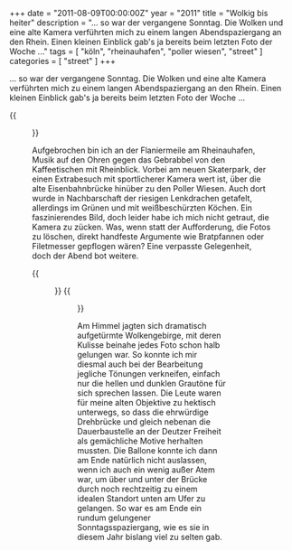 +++
date = "2011-08-09T00:00:00Z"
year = "2011"
title = "Wolkig bis heiter"
description = "... so war der vergangene Sonntag. Die Wolken und eine alte Kamera verführten mich zu einem langen Abendspaziergang an den Rhein. Einen kleinen Einblick gab's ja bereits beim letzten Foto der Woche ..."
tags = [ "köln", "rheinauhafen", "poller wiesen", "street" ]
categories = [ "street" ]
+++

... so war der vergangene Sonntag. Die Wolken und eine alte Kamera verführten mich zu einem langen Abendspaziergang an den Rhein. Einen kleinen Einblick gab's ja bereits beim letzten Foto der Woche ...

{{<figure src="/images/2011/20110807-182041-019.jpg" title="Drehbrückenhaus">}}

Aufgebrochen bin ich an der Flaniermeile am Rheinauhafen, Musik auf den Ohren gegen das Gebrabbel von den Kaffeetischen mit Rheinblick. Vorbei am neuen Skaterpark, der einen Extrabesuch mit sportlicherer Kamera wert ist, über die alte Eisenbahnbrücke hinüber zu den Poller Wiesen. Auch dort wurde in Nachbarschaft der riesigen Lenkdrachen getafelt, allerdings im Grünen und mit weißbeschürzten Köchen. Ein faszinierendes Bild, doch leider habe ich mich nicht getraut, die Kamera zu zücken. Was, wenn statt der Aufforderung, die Fotos zu löschen, direkt handfeste Argumente wie Bratpfannen oder Filetmesser gepflogen wären? Eine verpasste Gelegenheit, doch der Abend bot weitere.

{{<figure src="/images/2011/20110807-183018-021.jpg" title="Von schief nach schräg">}}
{{<figure src="/images/2011/20110807-185345-041.jpg" title="Domschatten">}}

Am Himmel jagten sich dramatisch aufgetürmte Wolkengebirge, mit deren Kulisse beinahe jedes Foto schon halb gelungen war. So konnte ich mir diesmal auch bei der Bearbeitung jegliche Tönungen verkneifen, einfach nur die hellen und dunklen Grautöne für sich sprechen lassen. Die Leute waren für meine alten Objektive zu hektisch unterwegs, so dass die ehrwürdige Drehbrücke und gleich nebenan die Dauerbaustelle an der Deutzer Freiheit als gemächliche Motive herhalten mussten. Die Ballone konnte ich dann am Ende natürlich nicht auslassen, wenn ich auch ein wenig außer Atem war, um über und unter der Brücke durch noch rechtzeitig zu einem idealen Standort unten am Ufer zu gelangen. So war es am Ende ein rundum gelungener Sonntagsspaziergang, wie es sie in diesem Jahr bislang viel zu selten gab.
